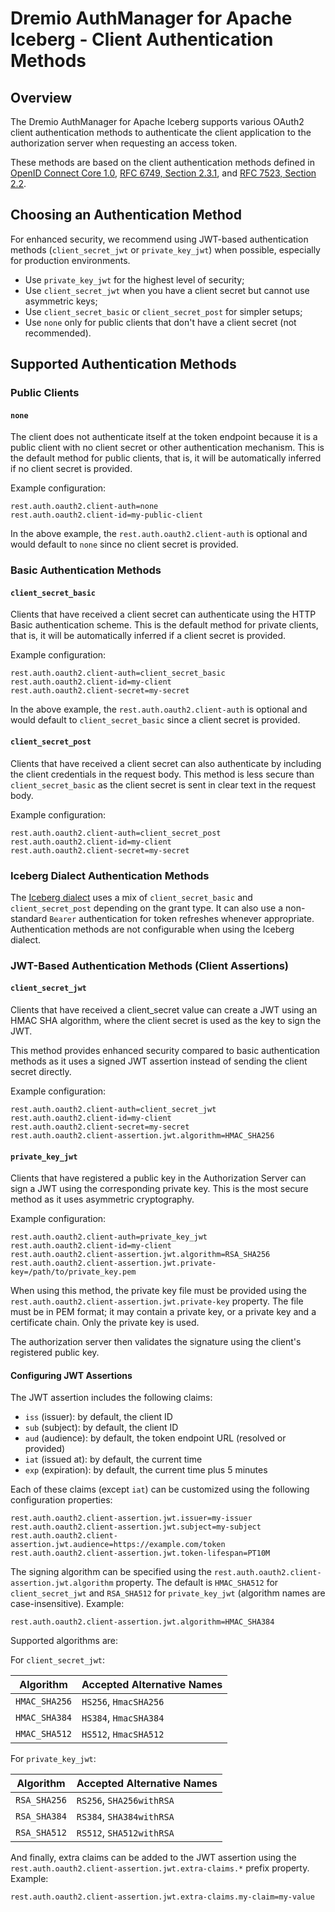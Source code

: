<!--
Copyright (C) 2025 Dremio Corporation

Licensed under the Apache License, Version 2.0 (the "License");
you may not use this file except in compliance with the License.
You may obtain a copy of the License at

    http://www.apache.org/licenses/LICENSE-2.0

Unless required by applicable law or agreed to in writing, software
distributed under the License is distributed on an "AS IS" BASIS,
WITHOUT WARRANTIES OR CONDITIONS OF ANY KIND, either express or implied.
See the License for the specific language governing permissions and
limitations under the License.
-->
# Dremio AuthManager for Apache Iceberg - Client Authentication Methods

## Overview

The Dremio AuthManager for Apache Iceberg supports various OAuth2 client authentication methods to authenticate the client application to the authorization server when requesting an access token.

These methods are based on the client authentication methods defined in [OpenID Connect Core 1.0](https://openid.net/specs/openid-connect-core-1_0.html#ClientAuthentication), [RFC 6749, Section 2.3.1](https://datatracker.ietf.org/doc/html/rfc6749#section-2.3.1), and [RFC 7523, Section 2.2](https://datatracker.ietf.org/doc/html/rfc7523#section-2.2).

## Choosing an Authentication Method

For enhanced security, we recommend using JWT-based authentication methods (`client_secret_jwt` or `private_key_jwt`) when possible, especially for production environments.

- Use `private_key_jwt` for the highest level of security;
- Use `client_secret_jwt` when you have a client secret but cannot use asymmetric keys;
- Use `client_secret_basic` or `client_secret_post` for simpler setups;
- Use `none` only for public clients that don't have a client secret (not recommended).

## Supported Authentication Methods

### Public Clients

#### `none`

The client does not authenticate itself at the token endpoint because it is a public client with no client secret or other authentication mechanism. This is the default method for public clients, that is, it will be automatically inferred if no client secret is provided.

Example configuration:

```properties
rest.auth.oauth2.client-auth=none
rest.auth.oauth2.client-id=my-public-client
```

In the above example, the `rest.auth.oauth2.client-auth` is optional and would default to `none` since no client secret is provided.

### Basic Authentication Methods

#### `client_secret_basic`

Clients that have received a client secret can authenticate using the HTTP Basic authentication scheme. This is the default method for private clients, that is, it will be automatically inferred if a client secret is provided.

Example configuration:

```properties
rest.auth.oauth2.client-auth=client_secret_basic
rest.auth.oauth2.client-id=my-client
rest.auth.oauth2.client-secret=my-secret
```

In the above example, the `rest.auth.oauth2.client-auth` is optional and would default to `client_secret_basic` since a client secret is provided.

#### `client_secret_post`

Clients that have received a client secret can also authenticate by including the client credentials in the request body. This method is less secure than `client_secret_basic` as the client secret is sent in clear text in the request body.

Example configuration:

```properties
rest.auth.oauth2.client-auth=client_secret_post
rest.auth.oauth2.client-id=my-client
rest.auth.oauth2.client-secret=my-secret
```

### Iceberg Dialect Authentication Methods

The [Iceberg dialect](./dialects.md) uses a mix of `client_secret_basic` and `client_secret_post` depending on the grant type. It can also use a non-standard `Bearer` authentication for token refreshes whenever appropriate. Authentication methods are not configurable when using the Iceberg dialect.

### JWT-Based Authentication Methods (Client Assertions)

#### `client_secret_jwt`

Clients that have received a client_secret value can create a JWT using an HMAC SHA algorithm, where the client secret is used as the key to sign the JWT.

This method provides enhanced security compared to basic authentication methods as it uses a signed JWT assertion instead of sending the client secret directly.

Example configuration:

```properties
rest.auth.oauth2.client-auth=client_secret_jwt
rest.auth.oauth2.client-id=my-client
rest.auth.oauth2.client-secret=my-secret
rest.auth.oauth2.client-assertion.jwt.algorithm=HMAC_SHA256
```

#### `private_key_jwt`

Clients that have registered a public key in the Authorization Server can sign a JWT using the corresponding private key. This is the most secure method as it uses asymmetric cryptography.

Example configuration:

```properties
rest.auth.oauth2.client-auth=private_key_jwt
rest.auth.oauth2.client-id=my-client
rest.auth.oauth2.client-assertion.jwt.algorithm=RSA_SHA256
rest.auth.oauth2.client-assertion.jwt.private-key=/path/to/private_key.pem
```

When using this method, the private key file must be provided using the `rest.auth.oauth2.client-assertion.jwt.private-key` property. The file must be in PEM format; it may contain a private key, or a private key and a certificate chain. Only the private key is used.

The authorization server then validates the signature using the client's registered public key.

#### Configuring JWT Assertions

The JWT assertion includes the following claims:

- `iss` (issuer): by default, the client ID
- `sub` (subject): by default, the client ID
- `aud` (audience): by default, the token endpoint URL (resolved or provided)
- `iat` (issued at): by default, the current time
- `exp` (expiration): by default, the current time plus 5 minutes

Each of these claims (except `iat`) can be customized using the following configuration properties:

```properties
rest.auth.oauth2.client-assertion.jwt.issuer=my-issuer
rest.auth.oauth2.client-assertion.jwt.subject=my-subject
rest.auth.oauth2.client-assertion.jwt.audience=https://example.com/token
rest.auth.oauth2.client-assertion.jwt.token-lifespan=PT10M
```

The signing algorithm can be specified using the `rest.auth.oauth2.client-assertion.jwt.algorithm` property. The default is `HMAC_SHA512` for `client_secret_jwt` and `RSA_SHA512` for `private_key_jwt` (algorithm names are case-insensitive). Example:

```properties
rest.auth.oauth2.client-assertion.jwt.algorithm=HMAC_SHA384
```

Supported algorithms are:

For `client_secret_jwt`:

| Algorithm     | Accepted Alternative Names |
|---------------|----------------------------|
| `HMAC_SHA256` | `HS256`, `HmacSHA256`      |
| `HMAC_SHA384` | `HS384`, `HmacSHA384`      |
| `HMAC_SHA512` | `HS512`, `HmacSHA512`      |

For `private_key_jwt`:

| Algorithm    | Accepted Alternative Names |
|--------------|----------------------------|
| `RSA_SHA256` | `RS256`, `SHA256withRSA`   |
| `RSA_SHA384` | `RS384`, `SHA384withRSA`   |
| `RSA_SHA512` | `RS512`, `SHA512withRSA`   |


And finally, extra claims can be added to the JWT assertion using the `rest.auth.oauth2.client-assertion.jwt.extra-claims.*` prefix property. Example:

```properties
rest.auth.oauth2.client-assertion.jwt.extra-claims.my-claim=my-value
```
